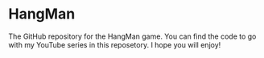# HangMan
The GitHub repository for the HangMan game.
You can find the code to go with my YouTube series in this reposetory. I hope you will enjoy!

